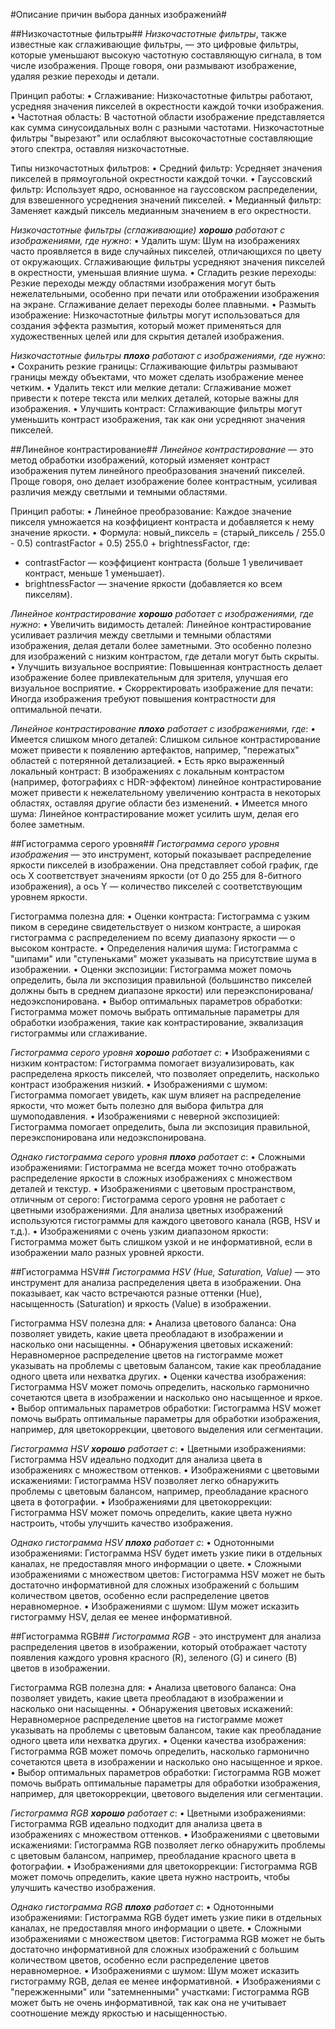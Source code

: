 #Описание причин выбора данных изображений#

##Низкочастотные фильтры##
*Низкочастотные фильтры*, также известные как сглаживающие фильтры, — это цифровые фильтры, которые уменьшают высокую частотную составляющую сигнала, в том числе изображения. Проще говоря, они размывают изображение, удаляя резкие переходы и детали. 

Принцип работы:
• Сглаживание: Низкочастотные фильтры работают, усредняя значения пикселей в окрестности каждой точки изображения. 
• Частотная область: В частотной области изображение представляется как сумма синусоидальных волн с разными частотами. Низкочастотные фильтры "вырезают" или ослабляют высокочастотные составляющие этого спектра, оставляя низкочастотные.

Типы низкочастотных фильтров:
• Средний фильтр: Усредняет значения пикселей в прямоугольной окрестности каждой точки.
• Гауссовский фильтр: Использует ядро, основанное на гауссовском распределении, для взвешенного усреднения значений пикселей.
• Медианный фильтр: Заменяет каждый пиксель медианным значением в его окрестности.

*Низкочастотные фильтры (сглаживающие) **хорошо** работают с изображениями, где нужно*:
• Удалить шум: Шум на изображениях часто проявляется в виде случайных пикселей, отличающихся по цвету от окружающих. Сглаживающие фильтры усредняют значения пикселей в окрестности, уменьшая влияние шума.
• Сгладить резкие переходы: Резкие переходы между областями изображения могут быть нежелательными, особенно при печати или отображении изображения на экране. Сглаживание делает переходы более плавными.
• Размыть изображение: Низкочастотные фильтры могут использоваться для создания эффекта размытия, который может применяться для художественных целей или для скрытия деталей изображения.

*Низкочастотные фильтры **плохо** работают с изображениями, где нужно*:
• Сохранить резкие границы: Сглаживающие фильтры размывают границы между объектами, что может сделать изображение менее четким. 
• Удалить текст или мелкие детали: Сглаживание может привести к потере текста или мелких деталей, которые важны для изображения.
• Улучшить контраст: Сглаживающие фильтры могут уменьшить контраст изображения, так как они усредняют значения пикселей.

##Линейное контрастирование##
*Линейное контрастирование* — это метод обработки изображений, который изменяет контраст изображения путем линейного преобразования значений пикселей. Проще говоря, оно делает изображение более контрастным, усиливая различия между светлыми и темными областями.

Принцип работы:
• Линейное преобразование: Каждое значение пикселя умножается на коэффициент контраста и добавляется к нему значение яркости. 
• Формула: новый_пиксель = (старый_пиксель / 255.0 - 0.5)  contrastFactor + 0.5)  255.0 + brightnessFactor, где:
  * contrastFactor — коэффициент контраста (больше 1 увеличивает контраст, меньше 1 уменьшает).
  * brightnessFactor — значение яркости (добавляется ко всем пикселям).

*Линейное контрастирование **хорошо** работает с изображениями, где нужно*:
• Увеличить видимость деталей: Линейное контрастирование усиливает различия между светлыми и темными областями изображения, делая детали более заметными. Это особенно полезно для изображений с низким контрастом, где детали могут быть скрыты.
• Улучшить визуальное восприятие: Повышенная контрастность делает изображение более привлекательным для зрителя, улучшая его визуальное восприятие.
• Скорректировать изображение для печати: Иногда изображения требуют повышения контрастности для оптимальной печати.

*Линейное контрастирование **плохо** работает с изображениями, где*:
• Имеется слишком много деталей: Слишком сильное контрастирование может привести к появлению артефактов, например, "пережатых" областей с потерянной детализацией.
• Есть ярко выраженный локальный контраст: В изображениях с локальным контрастом (например, фотографиях с HDR-эффектом) линейное контрастирование может привести к нежелательному увеличению контраста в некоторых областях, оставляя другие области без изменений.
• Имеется много шума: Линейное контрастирование может усилить шум, делая его более заметным.

##Гистограмма серого уровня##
*Гистограмма серого уровня изображения* — это инструмент, который показывает распределение яркости пикселей в изображении. Она представляет собой график, где ось X соответствует значениям яркости (от 0 до 255 для 8-битного изображения), а ось Y — количество пикселей с соответствующим уровнем яркости.

Гистограмма полезна для:
• Оценки контраста: Гистограмма с узким пиком в середине свидетельствует о низком контрасте, а широкая гистограмма с распределением по всему диапазону яркости — о высоком контрасте.
• Определения наличия шума: Гистограмма с "шипами" или "ступеньками" может указывать на присутствие шума в изображении.
• Оценки экспозиции: Гистограмма может помочь определить, была ли экспозиция правильной (большинство пикселей должны быть в среднем диапазоне яркости) или переэкспонирована/недоэкспонирована.
• Выбор оптимальных параметров обработки: Гистограмма может помочь выбрать оптимальные параметры для обработки изображения, такие как контрастирование, эквализация гистограммы или сглаживание.

*Гистограмма серого уровня **хорошо** работает с*:
• Изображениями с низким контрастом: Гистограмма помогает визуализировать, как распределена яркость пикселей, что позволяет определить, насколько контраст изображения низкий.
• Изображениями с шумом: Гистограмма помогает увидеть, как шум влияет на распределение яркости, что может быть полезно для выбора фильтра для шумоподавления.
• Изображениями с неверной экспозицией: Гистограмма помогает определить, была ли экспозиция правильной, переэкспонирована или недоэкспонирована.

*Однако гистограмма серого уровня **плохо** работает с*:
• Сложными изображениями: Гистограмма не всегда может точно отображать распределение яркости в сложных изображениях с множеством деталей и текстур.
• Изображениями с цветовым пространством, отличным от серого: Гистограмма серого уровня не работает с цветными изображениями. Для анализа цветных изображений используются гистограммы для каждого цветового канала (RGB, HSV и т.д.).
• Изображениями с очень узким диапазоном яркости: Гистограмма может быть слишком узкой и не информативной, если в изображении мало разных уровней яркости.

##Гистограмма HSV##
*Гистограмма HSV (Hue, Saturation, Value)* — это инструмент для анализа распределения цвета в изображении. Она показывает, как часто встречаются разные оттенки (Hue), насыщенность (Saturation) и яркость (Value) в изображении.

Гистограмма HSV полезна для:
• Анализа цветового баланса: Она позволяет увидеть, какие цвета преобладают в изображении и насколько они насыщенны.
• Обнаружения цветовых искажений: Неравномерное распределение цветов на гистограмме может указывать на проблемы с цветовым балансом, такие как преобладание одного цвета или нехватка других.
• Оценки качества изображения: Гистограмма HSV может помочь определить, насколько гармонично сочетаются цвета в изображении и насколько оно насыщенное и яркое.
• Выбор оптимальных параметров обработки: Гистограмма HSV может помочь выбрать оптимальные параметры для обработки изображения, например, для цветокоррекции, цветового выделения или сегментации.

*Гистограмма HSV **хорошо** работает с*:
• Цветными изображениями: Гистограмма HSV идеально подходит для анализа цвета в изображениях с множеством оттенков.
• Изображениями с цветовыми искажениями: Гистограмма HSV позволяет легко обнаружить проблемы с цветовым балансом, например, преобладание красного цвета в фотографии.
• Изображениями для цветокоррекции: Гистограмма HSV может помочь определить, какие цвета нужно настроить, чтобы улучшить качество изображения.

*Однако гистограмма HSV **плохо** работает с*:
• Однотонными изображениями: Гистограмма HSV будет иметь узкие пики в отдельных каналах, не предоставляя много информации о цвете.
• Сложными изображениями с множеством цветов: Гистограмма HSV может не быть достаточно информативной для сложных изображений с большим количеством цветов, особенно если распределение цветов неравномерное.
• Изображениями с шумом: Шум может исказить гистограмму HSV, делая ее менее информативной.

##Гистограмма RGB##
*Гистограмма RGB* - это инструмент для анализа распределения цветов в изображении, который отображает частоту появления каждого уровня красного (R), зеленого (G) и синего (B) цветов в изображении.

Гистограмма RGB полезна для:
• Анализа цветового баланса: Она позволяет увидеть, какие цвета преобладают в изображении и насколько они насыщенны.
• Обнаружения цветовых искажений: Неравномерное распределение цветов на гистограмме может указывать на проблемы с цветовым балансом, такие как преобладание одного цвета или нехватка других.
• Оценки качества изображения: Гистограмма RGB может помочь определить, насколько гармонично сочетаются цвета в изображении и насколько оно насыщенное и яркое.
• Выбор оптимальных параметров обработки: Гистограмма RGB может помочь выбрать оптимальные параметры для обработки изображения, например, для цветокоррекции, цветового выделения или сегментации.

*Гистограмма RGB **хорошо** работает с*:
• Цветными изображениями: Гистограмма RGB идеально подходит для анализа цвета в изображениях с множеством оттенков.
• Изображениями с цветовыми искажениями: Гистограмма RGB позволяет легко обнаружить проблемы с цветовым балансом, например, преобладание красного цвета в фотографии.
• Изображениями для цветокоррекции: Гистограмма RGB может помочь определить, какие цвета нужно настроить, чтобы улучшить качество изображения.

*Однако гистограмма RGB **плохо** работает с*:
• Однотонными изображениями: Гистограмма RGB будет иметь узкие пики в отдельных каналах, не предоставляя много информации о цвете.
• Сложными изображениями с множеством цветов: Гистограмма RGB может не быть достаточно информативной для сложных изображений с большим количеством цветов, особенно если распределение цветов неравномерное.
• Изображениями с шумом: Шум может исказить гистограмму RGB, делая ее менее информативной.
• Изображениями с "пережженными" или "затемненными" участками: Гистограмма RGB может быть не очень информативной, так как она не учитывает соотношение между яркостью и насыщенностью. 
